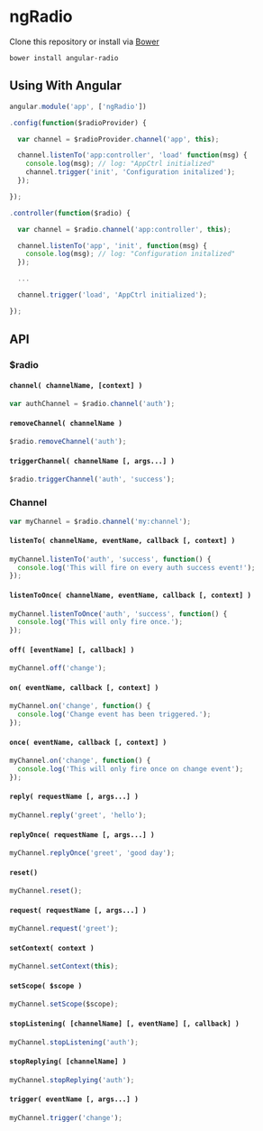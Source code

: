 ngRadio
=======

Clone this repository or install via [Bower](http://bower.io/)

```
bower install angular-radio
```

## Using With Angular

```js
angular.module('app', ['ngRadio'])

.config(function($radioProvider) {

  var channel = $radioProvider.channel('app', this);

  channel.listenTo('app:controller', 'load' function(msg) {
    console.log(msg); // log: "AppCtrl initialized"
    channel.trigger('init', 'Configuration initalized');
  });

});

.controller(function($radio) {

  var channel = $radio.channel('app:controller', this);

  channel.listenTo('app', 'init', function(msg) {
    console.log(msg); // log: "Configuration initalized"
  });

  ...

  channel.trigger('load', 'AppCtrl initialized');

});
```

## API

### $radio

#### `channel( channelName, [context] )`

```js
var authChannel = $radio.channel('auth');
```

#### `removeChannel( channelName )`

```js
$radio.removeChannel('auth');
```

#### `triggerChannel( channelName [, args...] )`

```js
$radio.triggerChannel('auth', 'success');
```

### Channel

```js
var myChannel = $radio.channel('my:channel');
```

#### `listenTo( channelName, eventName, callback [, context] )`

```js
myChannel.listenTo('auth', 'success', function() {
  console.log('This will fire on every auth success event!');
});
```

#### `listenToOnce( channelName, eventName, callback [, context] )`

```js
myChannel.listenToOnce('auth', 'success', function() {
  console.log('This will only fire once.');
});
```

#### `off( [eventName] [, callback] )`

```js
myChannel.off('change');
```

#### `on( eventName, callback [, context] )`

```js
myChannel.on('change', function() {
  console.log('Change event has been triggered.');
});
```

#### `once( eventName, callback [, context] )`

```js
myChannel.on('change', function() {
  console.log('This will only fire once on change event');
});
```

#### `reply( requestName [, args...] )`

```js
myChannel.reply('greet', 'hello');
```

#### `replyOnce( requestName [, args...] )`

```js
myChannel.replyOnce('greet', 'good day');
```

#### `reset()`

```js
myChannel.reset();
```

#### `request( requestName [, args...] )`

```js
myChannel.request('greet');
```

#### `setContext( context )`

```js
myChannel.setContext(this);
```

#### `setScope( $scope )`

```js
myChannel.setScope($scope);
```

#### `stopListening( [channelName] [, eventName] [, callback] )`

```js
myChannel.stopListening('auth');
```

#### `stopReplying( [channelName] )`

```js
myChannel.stopReplying('auth');
```

#### `trigger( eventName [, args...] )`

```js
myChannel.trigger('change');
```